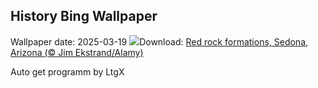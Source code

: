 ## History Bing Wallpaper
Wallpaper date: 2025-03-19
![](https://www.bing.com/th?id=OHR.SedonaSpring_EN-CA0725253888_UHD.jpg&w=1000)Download: [Red rock formations, Sedona, Arizona (© Jim Ekstrand/Alamy)](https://www.bing.com/th?id=OHR.SedonaSpring_EN-CA0725253888_UHD.jpg)

Auto get programm by LtgX
